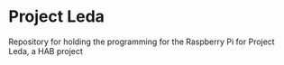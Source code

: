 Project Leda
============

Repository for holding the programming for the Raspberry Pi for Project Leda, a HAB project
